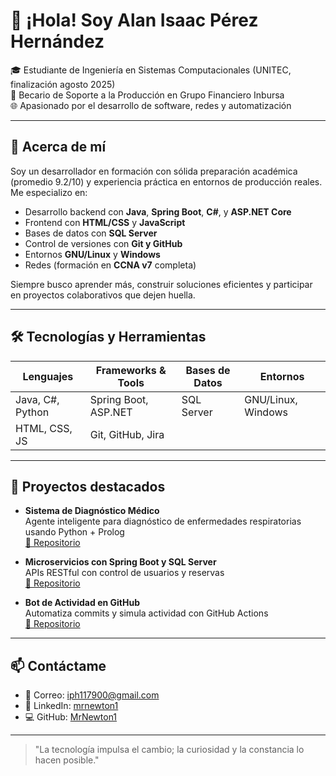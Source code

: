 # 👋 ¡Hola! Soy Alan Isaac Pérez Hernández

🎓 Estudiante de Ingeniería en Sistemas Computacionales (UNITEC, finalización agosto 2025)  
💼 Becario de Soporte a la Producción en Grupo Financiero Inbursa  
🌐 Apasionado por el desarrollo de software, redes y automatización

---

## 🚀 Acerca de mí

Soy un desarrollador en formación con sólida preparación académica (promedio 9.2/10) y experiencia práctica en entornos de producción reales. Me especializo en:

- Desarrollo backend con **Java**, **Spring Boot**, **C#**, y **ASP.NET Core**  
- Frontend con **HTML/CSS** y **JavaScript**  
- Bases de datos con **SQL Server**  
- Control de versiones con **Git y GitHub**  
- Entornos **GNU/Linux** y **Windows**  
- Redes (formación en **CCNA v7** completa)

Siempre busco aprender más, construir soluciones eficientes y participar en proyectos colaborativos que dejen huella.

---

## 🛠️ Tecnologías y Herramientas

| Lenguajes         | Frameworks & Tools    | Bases de Datos | Entornos       |
|-------------------|------------------------|----------------|----------------|
| Java, C#, Python  | Spring Boot, ASP.NET   | SQL Server     | GNU/Linux, Windows |
| HTML, CSS, JS     | Git, GitHub, Jira      |                |                |

---

## 🌟 Proyectos destacados

- **Sistema de Diagnóstico Médico**  
  Agente inteligente para diagnóstico de enfermedades respiratorias usando Python + Prolog  
  [🔗 Repositorio](https://github.com/MrNewton1/proyecto-diagnostico-medico)

- **Microservicios con Spring Boot y SQL Server**  
  APIs RESTful con control de usuarios y reservas  
  [🔗 Repositorio](https://github.com/MrNewton1/microservicios-viajes)

- **Bot de Actividad en GitHub**  
  Automatiza commits y simula actividad con GitHub Actions  
  [🔗 Repositorio](https://github.com/MrNewton1/github-activity-bot)

---

## 📫 Contáctame

- 📧 Correo: iph117900@gmail.com  
- 💼 LinkedIn: [mrnewton1](https://www.linkedin.com/in/mrnewton1)  
- 💻 GitHub: [MrNewton1](https://github.com/MrNewton1)

---

> "La tecnología impulsa el cambio; la curiosidad y la constancia lo hacen posible."
